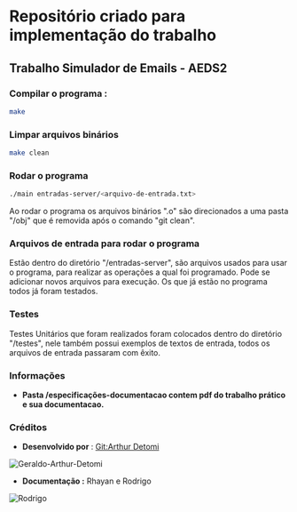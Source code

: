 # Repositório criado para implementação do trabalho
## Trabalho Simulador de Emails - AEDS2
### Compilar o programa :
```bash
make
``` 
### Limpar arquivos binários
```bash
make clean
``` 
### Rodar o programa
```bash
./main entradas-server/<arquivo-de-entrada.txt>
``` 
Ao rodar o programa os arquivos binários ".o" são direcionados a uma pasta "/obj" que é removida após o comando "git clean".
### Arquivos de entrada para rodar o programa
Estão dentro do diretório  "/entradas-server", são arquivos usados para usar o programa, para realizar as operações a qual foi programado. Pode se adicionar novos arquivos para execução. Os que já estão no programa todos já foram testados.
### Testes
Testes Unitários que foram realizados foram colocados dentro do diretório "/testes", nele também possui exemplos de textos de entrada, todos os arquivos de entrada passaram com êxito. 

### Informações
- **Pasta /especificações-documentacao contem pdf do trabalho prático e sua documentacao.**
### Créditos


- **Desenvolvido por** : [Git:Arthur Detomi](https://github.com/ArthurDetomi) 

![Geraldo-Arthur-Detomi](https://avatars.githubusercontent.com/u/99772832?v=4)



- **Documentação :** Rhayan e Rodrigo


![Rodrigo](https://avatars.githubusercontent.com/u/102100725?v=4)


